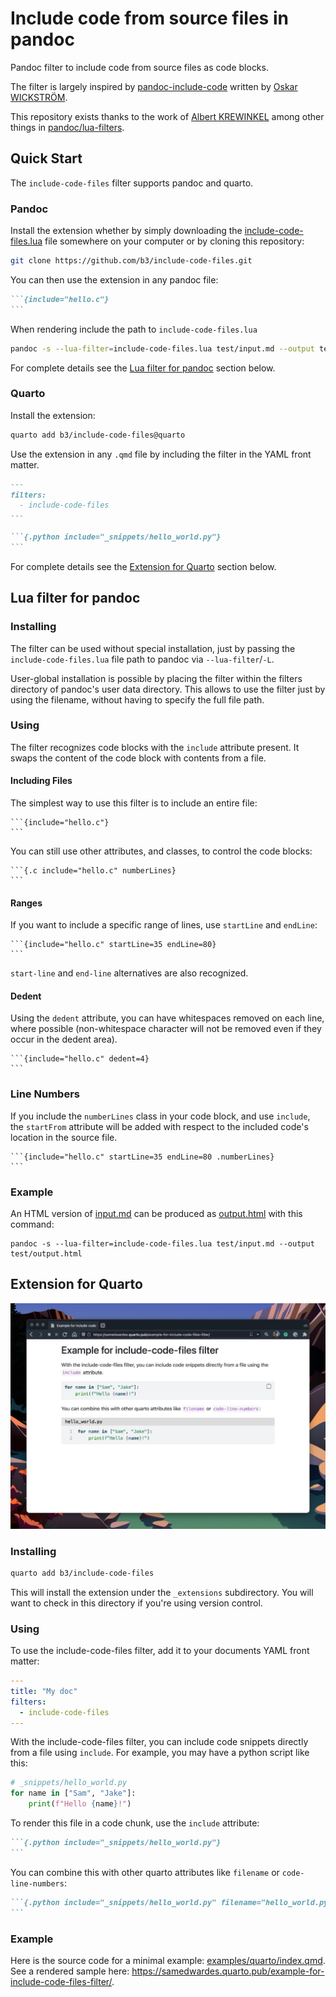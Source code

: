 Include code from source files in pandoc
========================================

Pandoc filter to include code from source files as code blocks.

The filter is largely inspired by
[pandoc-include-code](https://github.com/owickstrom/pandoc-include-code)
written by [Oskar WICKSTRÖM](https://github.com/owickstrom).

This repository exists thanks to the work of [Albert
KREWINKEL](https://github.com/tarleb/) among other things in
[pandoc/lua-filters](https://github.com/pandoc/lua-filters/issues/207).

## Quick Start

The `include-code-files` filter supports pandoc and quarto.

### Pandoc

Install the extension whether by simply downloading the
[include-code-files.lua](include-code-files.lua) file somewhere on
your computer or by cloning this repository:

```bash
git clone https://github.com/b3/include-code-files.git
```

You can then use the extension in any pandoc file:

``````markdown
```{include="hello.c"}
```
``````

When rendering include the path to `include-code-files.lua`

```bash
pandoc -s --lua-filter=include-code-files.lua test/input.md --output test/output.html
```

For complete details see the [Lua filter for pandoc](#lua-filter-for-pandoc) section below.

### Quarto

Install the extension:

```bash
quarto add b3/include-code-files@quarto
```

Use the extension in any `.qmd` file by including the filter in the YAML front matter.

``````markdown
---
filters:
  - include-code-files
---

```{.python include="_snippets/hello_world.py"}
```
``````

For complete details see the [Extension for Quarto](#extension-for-quarto) section below.



## Lua filter for pandoc

### Installing

The filter can be used without special installation, just by passing
the `include-code-files.lua` file path to pandoc via
`--lua-filter`/`-L`.

User-global installation is possible by placing the filter within the
filters directory of pandoc's user data directory. This allows to use
the filter just by using the filename, without having to specify the
full file path.

### Using

The filter recognizes code blocks with the `include` attribute present. It
swaps the content of the code block with contents from a file.

#### Including Files

The simplest way to use this filter is to include an entire file:

    ```{include="hello.c"}
    ```

You can still use other attributes, and classes, to control the code blocks:

    ```{.c include="hello.c" numberLines}
    ```

#### Ranges

If you want to include a specific range of lines, use `startLine` and `endLine`:

    ```{include="hello.c" startLine=35 endLine=80}
    ```

`start-line` and `end-line` alternatives are also recognized.

#### Dedent

Using the `dedent` attribute, you can have whitespaces removed on each line,
where possible (non-whitespace character will not be removed even if they occur
in the dedent area).

    ```{include="hello.c" dedent=4}
    ```

### Line Numbers

If you include the `numberLines` class in your code block, and use `include`,
the `startFrom` attribute will be added with respect to the included code's
location in the source file.

    ```{include="hello.c" startLine=35 endLine=80 .numberLines}
    ```

### Example

An HTML version of [input.md](test/input.md) can be produced as
[output.html](test/output.html) with this command:

    pandoc -s --lua-filter=include-code-files.lua test/input.md --output test/output.html


## Extension for Quarto

![Screenshot of an example output using include-code-files](examples/quarto/screenshot.png)


### Installing

```bash
quarto add b3/include-code-files
```

This will install the extension under the `_extensions`
subdirectory. You will want to check in this directory if you're using
version control.

### Using

To use the include-code-files filter, add it to your documents YAML
front matter:

```yaml
---
title: "My doc"
filters:
  - include-code-files
---
```

With the include-code-files filter, you can include code snippets
directly from a file using `include`. For example, you may have a
python script like this:

```python
# _snippets/hello_world.py
for name in ["Sam", "Jake"]:
    print(f"Hello {name}!")
```

To render this file in a code chunk, use the `include` attribute:

``````markdown
```{.python include="_snippets/hello_world.py"}
```
``````

You can combine this with other quarto attributes like `filename` or `code-line-numbers`:

``````markdown
```{.python include="_snippets/hello_world.py" filename="hello_world.py" code-line-numbers="true"}
```
``````

### Example

Here is the source code for a minimal example:
[examples/quarto/index.qmd](examples/quarto/index.qmd). See a rendered sample here:
<https://samedwardes.quarto.pub/example-for-include-code-files-filter/>.

